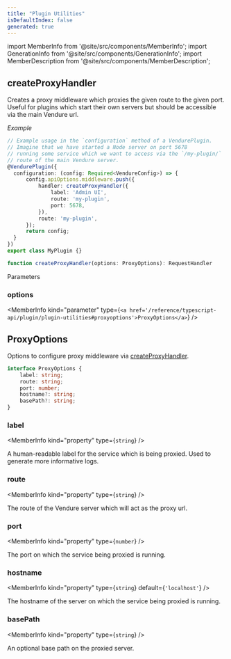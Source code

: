 ```yaml
---
title: "Plugin Utilities"
isDefaultIndex: false
generated: true
---
```

<!-- This file was generated from the Vendure source. Do not modify. Instead, re-run the "docs:build" script -->
import MemberInfo from '@site/src/components/MemberInfo';
import GenerationInfo from '@site/src/components/GenerationInfo';
import MemberDescription from '@site/src/components/MemberDescription';


## createProxyHandler

<GenerationInfo sourceFile="packages/core/src/plugin/plugin-utils.ts" sourceLine="37" packageName="@vendure/core" />

Creates a proxy middleware which proxies the given route to the given port.
Useful for plugins which start their own servers but should be accessible
via the main Vendure url.

*Example*

```ts
// Example usage in the `configuration` method of a VendurePlugin.
// Imagine that we have started a Node server on port 5678
// running some service which we want to access via the `/my-plugin/`
// route of the main Vendure server.
@VendurePlugin({
  configuration: (config: Required<VendureConfig>) => {
      config.apiOptions.middleware.push({
          handler: createProxyHandler({
              label: 'Admin UI',
              route: 'my-plugin',
              port: 5678,
          }),
          route: 'my-plugin',
      });
      return config;
  }
})
export class MyPlugin {}
```

```ts title="Signature"
function createProxyHandler(options: ProxyOptions): RequestHandler
```
Parameters

### options

<MemberInfo kind="parameter" type={`<a href='/reference/typescript-api/plugin/plugin-utilities#proxyoptions'>ProxyOptions</a>`} />



## ProxyOptions

<GenerationInfo sourceFile="packages/core/src/plugin/plugin-utils.ts" sourceLine="74" packageName="@vendure/core" />

Options to configure proxy middleware via <a href='/reference/typescript-api/plugin/plugin-utilities#createproxyhandler'>createProxyHandler</a>.

```ts title="Signature"
interface ProxyOptions {
    label: string;
    route: string;
    port: number;
    hostname?: string;
    basePath?: string;
}
```

<div className="members-wrapper">

### label

<MemberInfo kind="property" type={`string`}   />

A human-readable label for the service which is being proxied. Used to
generate more informative logs.
### route

<MemberInfo kind="property" type={`string`}   />

The route of the Vendure server which will act as the proxy url.
### port

<MemberInfo kind="property" type={`number`}   />

The port on which the service being proxied is running.
### hostname

<MemberInfo kind="property" type={`string`} default={`'localhost'`}   />

The hostname of the server on which the service being proxied is running.
### basePath

<MemberInfo kind="property" type={`string`}   />

An optional base path on the proxied server.


</div>
